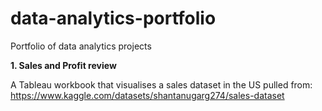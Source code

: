 # data-analytics-portfolio
Portfolio of data analytics projects

**1. Sales and Profit review** 

A Tableau workbook that visualises a sales dataset in the US pulled from:
https://www.kaggle.com/datasets/shantanugarg274/sales-dataset
